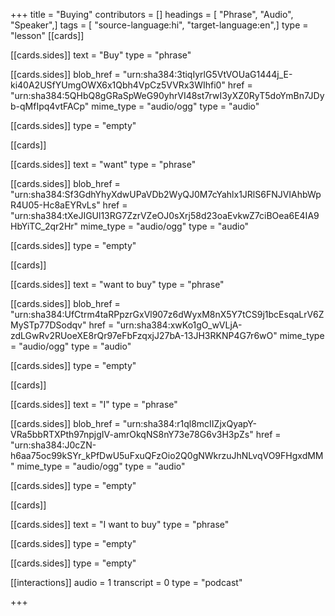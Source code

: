 +++
title = "Buying"
contributors = []
headings = [ "Phrase", "Audio", "Speaker",]
tags = [ "source-language:hi", "target-language:en",]
type = "lesson"
[[cards]]

[[cards.sides]]
text = "Buy"
type = "phrase"

[[cards.sides]]
blob_href = "urn:sha384:3tiqIyrlG5VtVOUaG1444j_E-ki40A2USfYUmgOWX6x1Qbh4VpCz5VVRx3WIhfi0"
href = "urn:sha384:5QHbQ8gGRaSpWeG90yhrVI48st7rwI3yXZ0RyT5doYmBn7JDyb-qMfIpq4vtFACp"
mime_type = "audio/ogg"
type = "audio"

[[cards.sides]]
type = "empty"

[[cards]]

[[cards.sides]]
text = "want"
type = "phrase"

[[cards.sides]]
blob_href = "urn:sha384:Sf3GdhYhyXdwUPaVDb2WyQJ0M7cYahlx1JRlS6FNJVIAhbWpR4U05-Hc8aEYRvLs"
href = "urn:sha384:tXeJIGUl13RG7ZzrVZeOJ0sXrj58d23oaEvkwZ7ciBOea6E4IA9HbYiTC_2qr2Hr"
mime_type = "audio/ogg"
type = "audio"

[[cards.sides]]
type = "empty"

[[cards]]

[[cards.sides]]
text = "want to buy"
type = "phrase"

[[cards.sides]]
blob_href = "urn:sha384:UfCtrm4taRPpzrGxVl907z6dWyxM8nX5Y7tCS9j1bcEsqaLrV6ZMySTp77DSodqv"
href = "urn:sha384:xwKo1gO_wVLjA-zdLGwRv2RUoeXE8rQr97eFbFzqxjJ27bA-13JH3RKNP4G7r6wO"
mime_type = "audio/ogg"
type = "audio"

[[cards.sides]]
type = "empty"

[[cards]]

[[cards.sides]]
text = "I"
type = "phrase"

[[cards.sides]]
blob_href = "urn:sha384:r1ql8mcIIZjxQyapY-VRa5bbRTXPth97npjgIV-amrOkqNS8nY73e78G6v3H3pZs"
href = "urn:sha384:J0cZN-h6aa75oc99kSYr_kPfDwU5uFxuQFzOio2Q0gNWkrzuJhNLvqVO9FHgxdMM"
mime_type = "audio/ogg"
type = "audio"

[[cards.sides]]
type = "empty"

[[cards]]

[[cards.sides]]
text = "I want to buy"
type = "phrase"

[[cards.sides]]
type = "empty"

[[cards.sides]]
type = "empty"

[[interactions]]
audio = 1
transcript = 0
type = "podcast"

+++
